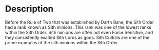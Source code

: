 # Description

Before the Rule of Two that was established by Darth Bane, the Sith Order had a rank known as Sith minions.
This rank was one of the lowest ranks within the Sith Order.
Sith minions are often not even Force Sensitive, and they consistently exalted Sith Lords as gods.
Sith Cultists are one of the prime examples of the sith minions within the Sith Order.
